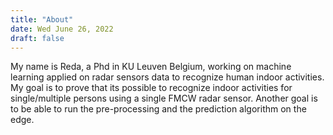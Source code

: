 ```yaml
---
title: "About"
date: Wed June 26, 2022
draft: false
---
```


My name is Reda, a Phd in KU Leuven Belgium, working on machine learning applied on radar sensors data to recognize human indoor activities.
My goal is to prove that its possible to recognize indoor activities for single/multiple persons using a single FMCW radar sensor. Another goal is to be able to run the pre-processing and the prediction algorithm on the edge.